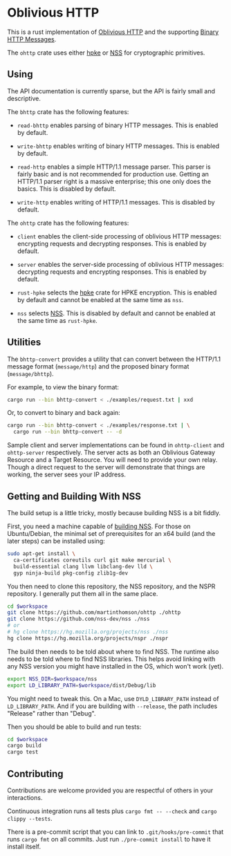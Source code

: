 # Oblivious HTTP

This is a rust implementation of [Oblivious
HTTP](https://ietf-wg-ohai.github.io/oblivious-http/draft-ietf-ohai-ohttp.html)
and the supporting [Binary HTTP
Messages](https://www.rfc-editor.org/rfc/rfc9292.html).

The `ohttp` crate uses either [hpke](https://github.com/rozbb/rust-hpke) or
[NSS](https://firefox-source-docs.mozilla.org/security/nss/index.html) for
cryptographic primitives.


## Using

The API documentation is currently sparse, but the API is fairly small and
descriptive.

The `bhttp` crate has the following features:

- `read-bhttp` enables parsing of binary HTTP messages.  This is enabled by
  default.

- `write-bhttp` enables writing of binary HTTP messages.  This is enabled by
  default.

- `read-http` enables a simple HTTP/1.1 message parser.  This parser is fairly
  basic and is not recommended for production use.  Getting an HTTP/1.1 parser
  right is a massive enterprise; this one only does the basics.  This is
  disabled by default.

- `write-http` enables writing of HTTP/1.1 messages.  This is disabled by
  default.

The `ohttp` crate has the following features:

- `client` enables the client-side processing of oblivious HTTP messages:
  encrypting requests and decrypting responses.  This is enabled by default.

- `server` enables the server-side processing of oblivious HTTP messages:
  decrypting requests and encrypting responses.  This is enabled by default.

- `rust-hpke` selects the [hpke](https://github.com/rozbb/rust-hpke) crate for
  HPKE encryption.  This is enabled by default and cannot be enabled at the same
  time as `nss`.

- `nss` selects
  [NSS](https://firefox-source-docs.mozilla.org/security/nss/index.html).  This is
  disabled by default and cannot be enabled at the same time as `rust-hpke`.


## Utilities

The `bhttp-convert` provides a utility that can convert between the HTTP/1.1
message format (`message/http`) and the proposed binary format
(`message/bhttp`).

For example, to view the binary format:

```sh
cargo run --bin bhttp-convert < ./examples/request.txt | xxd
```

Or, to convert to binary and back again:

```sh
cargo run --bin bhttp-convert < ./examples/response.txt | \
  cargo run --bin bhttp-convert -- -d
```

Sample client and server implementations can be found in `ohttp-client` and
`ohttp-server` respectively.  The server acts as both an Oblivious Gateway
Resource and a Target Resource.  You will need to provide your own relay.
Though a direct request to the server will demonstrate that things are working,
the server sees your IP address.


## Getting and Building With NSS

The build setup is a little tricky, mostly because building NSS is a bit fiddly.

First, you need a machine capable of [building
NSS](https://developer.mozilla.org/en-US/docs/Mozilla/Projects/NSS/Building).
For those on Ubuntu/Debian, the minimal set of prerequisites for an x64 build
(and the later steps) can be installed using:

```sh
sudo apt-get install \
  ca-certificates coreutils curl git make mercurial \
  build-essential clang llvm libclang-dev lld \
  gyp ninja-build pkg-config zlib1g-dev
```

You then need to clone this repository, the NSS repository, and the NSPR
repository.  I generally put them all in the same place.

```sh
cd $workspace
git clone https://github.com/martinthomson/ohttp ./ohttp
git clone https://github.com/nss-dev/nss ./nss
# or
# hg clone https://hg.mozilla.org/projects/nss ./nss
hg clone https://hg.mozilla.org/projects/nspr ./nspr
```

The build then needs to be told about where to find NSS.  The runtime also needs
to be told where to find NSS libraries. This helps avoid linking with any NSS
version you might have installed in the OS, which won't work (yet).

```sh
export NSS_DIR=$workspace/nss
export LD_LIBRARY_PATH=$workspace/dist/Debug/lib
```

You might need to tweak this.  On a Mac, use `DYLD_LIBRARY_PATH` instead of
`LD_LIBRARY_PATH`.  And if you are building with `--release`, the path includes
"Release" rather than "Debug".

Then you should be able to build and run tests:

```sh
cd $workspace
cargo build
cargo test
```


## Contributing

Contributions are welcome provided you are respectful of others in your
interactions.

Continuous integration runs all tests plus `cargo fmt -- --check` and `cargo
clippy --tests`.

There is a pre-commit script that you can link to `.git/hooks/pre-commit` that
runs `cargo fmt` on all commits.  Just run `./pre-commit install` to have it
install itself.
